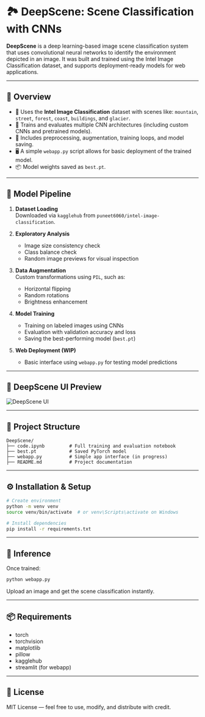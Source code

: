 # 🏞️ DeepScene: Scene Classification with CNNs

**DeepScene** is a deep learning-based image scene classification system that uses convolutional neural networks to identify the environment depicted in an image. It was built and trained using the Intel Image Classification dataset, and supports deployment-ready models for web applications.

---

## 🚀 Overview

- 📁 Uses the **Intel Image Classification** dataset with scenes like: `mountain`, `street`, `forest`, `coast`, `buildings`, and `glacier`.
- 🧠 Trains and evaluates multiple CNN architectures (including custom CNNs and pretrained models).
- 🔄 Includes preprocessing, augmentation, training loops, and model saving.
- 🖥️ A simple `webapp.py` script allows for basic deployment of the trained model.
- 📦 Model weights saved as `best.pt`.

---

## 🧠 Model Pipeline

1. **Dataset Loading**  
   Downloaded via `kagglehub` from `puneet6060/intel-image-classification`.

2. **Exploratory Analysis**  
   - Image size consistency check  
   - Class balance check  
   - Random image previews for visual inspection

3. **Data Augmentation**  
   Custom transformations using `PIL`, such as:
   - Horizontal flipping
   - Random rotations
   - Brightness enhancement

4. **Model Training**  
   - Training on labeled images using CNNs
   - Evaluation with validation accuracy and loss
   - Saving the best-performing model (`best.pt`)

5. **Web Deployment (WIP)**  
   - Basic interface using `webapp.py` for testing model predictions

---

## 🔮 DeepScene UI Preview

![DeepScene UI](https://drive.google.com/uc?export=view&id=1uLbF0Fbo7GVjOxDKocqpv4YrNNpkhttf)


---

## 📁 Project Structure

```
DeepScene/
├── code.ipynb         # Full training and evaluation notebook
├── best.pt            # Saved PyTorch model
├── webapp.py          # Simple app interface (in progress)
├── README.md          # Project documentation
```

---

## ⚙️ Installation & Setup

```bash
# Create environment
python -m venv venv
source venv/bin/activate  # or venv\Scripts\activate on Windows

# Install dependencies
pip install -r requirements.txt
```

---

## 🧪 Inference

Once trained:
```bash
python webapp.py
```
Upload an image and get the scene classification instantly.

---

## 📦 Requirements

- torch
- torchvision
- matplotlib
- pillow
- kagglehub
- streamlit (for webapp)

---

## 📄 License

MIT License — feel free to use, modify, and distribute with credit.

